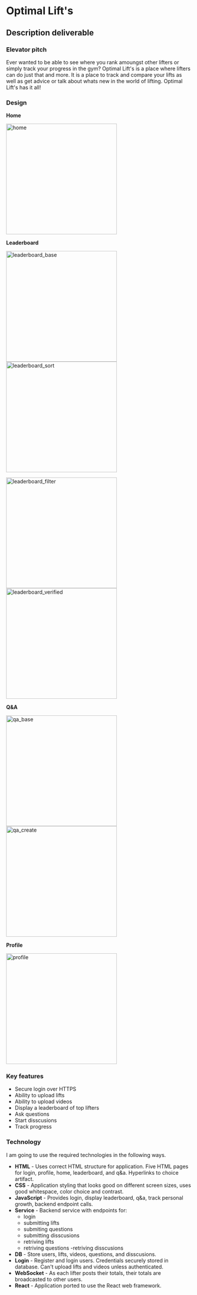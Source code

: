 # Optimal Lift's 

## Description deliverable

### Elevator pitch 

Ever wanted to be able to see where you rank amoungst other lifters or simply track your progress in the gym? Optimal Lift's is a place where lifters can do just that and more. It is a place to track and compare your lifts as well as get advice or talk about whats new in the world of lifting. Optimal Lift's has it all!

### Design

**Home**

<img src="images/home.jpg" alt="home" width="300"/>


**Leaderboard**

<img src="images/leaderboard_base.jpg" alt="leaderboard_base" width="300"/> <img src="images/leaderboard_sort.jpg" alt="leaderboard_sort" width="300"/> 

<img src="images/leaderboard_filter.jpg" alt="leaderboard_filter" width="300"/> <img src="images/leaderboard_verified.jpg" alt="leaderboard_verified" width="300"/>


**Q&A**

<img src="images/qa_base.jpg" alt="qa_base" width="300"/> <img src="images/qa_create.jpg" alt="qa_create" width="300"/>


**Profile**

<img src="images/profile.jpg" alt="profile" width="300"/>


### Key features

- Secure login over HTTPS
- Ability to upload lifts 
- Ability to upload videos
- Display a leaderboard of top lifters
- Ask questions 
- Start disscusions
- Track progress

### Technology

I am going to use the required technologies in the following ways.

- **HTML** - Uses correct HTML structure for application. Five HTML pages for login, profile, home, leaderboard, and q&a. Hyperlinks to choice artifact.
- **CSS** - Application styling that looks good on different screen sizes, uses good whitespace, color choice and contrast.
- **JavaScript** - Provides login, display leaderboard, q&a, track personal growth, backend endpoint calls.
- **Service** - Backend service with endpoints for:
  - login
  - submitting lifts
  - submiting questions
  - submitting disscusions
  - retriving lifts
  - retriving questions
  -retriving disscusions
- **DB** - Store users, lifts, videos, questions, and disscusions.
- **Login** - Register and login users. Credentials securely stored in database. Can't upload lifts and videos unless authenticated.
- **WebSocket** - As each lifter posts their totals, their totals are broadcasted to other users.
- **React** - Application ported to use the React web framework.

